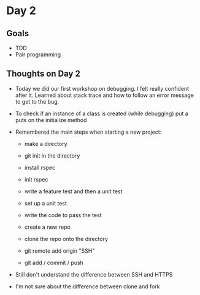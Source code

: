 # Day 2

## Goals
 * TDD
 * Pair programming

## Thoughts on Day 2
  * Today we did our first workshop on debugging. I felt really confident after it. Learned about stack trace and how to follow an error message to get to the bug.
  * To check if an instance of a class is created (while debugging) put a puts on the initialize method
  * Remembered the main steps when starting a new project:
    * make a directory
    * git init in the directory
    * install rspec
    * init rspec
    * write a feature test and then a unit test
    * set up a unit test
    * write the code to pass the test

    * create a new repo
    * clone the repo onto the directory
    * git remote add origin "SSH"
    * git add / commit / push

  * Still don't understand the difference between SSH and HTTPS
  * I'm not sure about the difference between clone and fork
